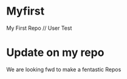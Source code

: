# Myfirst
My First  Repo // User Test 

# Update on my repo
We are looking fwd to make a fentastic Repos
